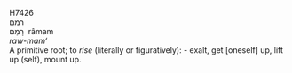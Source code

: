 <body>
  <p>H7426<br>  רמם  <br> רָמַם  ‎  râmam  <br><i>raw-mam‘ </i><br>A primitive root; to <i>rise</i> (literally or figuratively): - exalt, get [oneself] up, lift up (self), mount up.<br></p>
 </body>